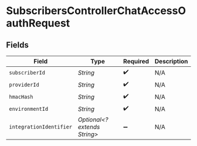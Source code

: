 # SubscribersControllerChatAccessOauthRequest


## Fields

| Field                        | Type                         | Required                     | Description                  |
| ---------------------------- | ---------------------------- | ---------------------------- | ---------------------------- |
| `subscriberId`               | *String*                     | :heavy_check_mark:           | N/A                          |
| `providerId`                 | *String*                     | :heavy_check_mark:           | N/A                          |
| `hmacHash`                   | *String*                     | :heavy_check_mark:           | N/A                          |
| `environmentId`              | *String*                     | :heavy_check_mark:           | N/A                          |
| `integrationIdentifier`      | *Optional<? extends String>* | :heavy_minus_sign:           | N/A                          |